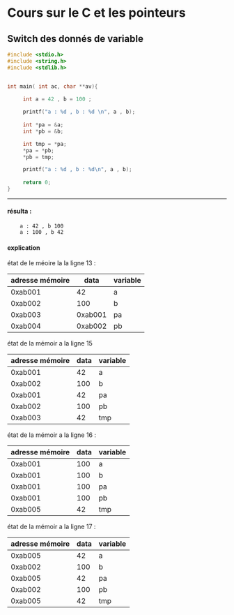 # Cours sur le C et les pointeurs

## Switch des donnés de variable

``` C
#include <stdio.h>
#include <string.h>
#include <stdlib.h>


int main( int ac, char **av){

     int a = 42 , b = 100 ;
	 
     printf("a : %d , b : %d \n", a , b);
    
     int *pa = &a;
     int *pb = &b;

     int tmp = *pa;
     *pa = *pb;
     *pb = tmp;

     printf("a : %d , b : %d\n", a , b);
	 
	 return 0;
}

```
-----

#### résulta : 
```
    a : 42 , b 100
    a : 100 , b 42
```

#### explication

état de le méoire la la ligne 13 :

| adresse mémoire   |  data  | variable|
| ------------ | ------------ | -----------|
|  0xab001 | 42  | a |
|  0xab002 | 100  | b |
| 0xab003 | 0xab001 | pa |
| 0xab004 | 0xab002 | pb |

état de la mémoir a la ligne 15

| adresse mémoire   |  data  | variable|
| ------------ | ------------ | -----------|
|  0xab001 | 42  | a |
|  0xab002 | 100  | b |
| 0xab001 | 42 | pa |
| 0xab002 | 100 | pb |
| 0xab003 | 42 | tmp |

état de la mémoir a la ligne 16 :

| adresse mémoire   |  data  | variable|
| ------------ | ------------ | -----------|
|  0xab001 | 100  | a |
|  0xab001 | 100  | b |
| 0xab001 | 100 | pa |
| 0xab001 | 100 | pb |
| 0xab005 | 42 | tmp |

état de la mémoir a la ligne 17 :

| adresse mémoire   |  data  | variable|
| ------------ | ------------ | -----------|
|  0xab005 | 42  | a |
|  0xab002 | 100  | b |
| 0xab005 | 42 | pa |
| 0xab002 | 100 | pb |
| 0xab005 | 42 | tmp |

	
